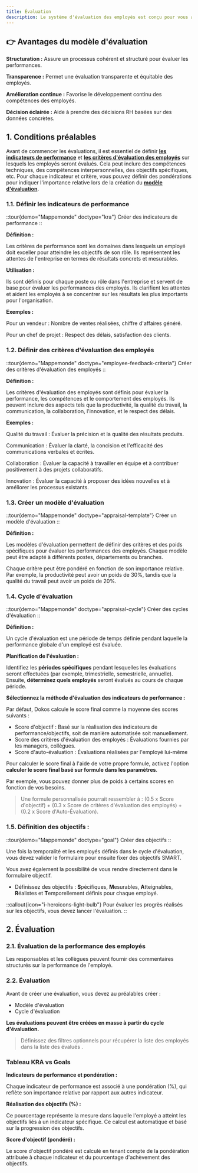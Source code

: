 ```yaml
---
title: Évaluation
description: Le système d'évaluation des employés est conçu pour vous aider à gérer et à améliorer les performances de vos employés de manière efficace et structurée.
---
```


## 👉 Avantages du modèle d'évaluation

**Structuration :** Assure un processus cohérent et structuré pour évaluer les performances.

**Transparence :** Permet une évaluation transparente et équitable des employés.

**Amélioration continue :** Favorise le développement continu des compétences des employés.

**Décision éclairée :** Aide à prendre des décisions RH basées sur des données concrètes.

## 1. Conditions préalables

Avant de commencer les évaluations, il est essentiel de définir [**les indicateurs de performance**](#cr%C3%A9er-des-indicateurs-de-performance) et [**les critères d'évaluation des employés**](cr%C3%A9er-des-crit%C3%A8res-d-%C3%A9valuation-des-employ%C3%A9s) sur lesquels les employés seront évalués. Cela peut inclure des compétences techniques, des compétences interpersonnelles, des objectifs spécifiques, etc. Pour chaque indicateur et critère, vous pouvez définir des pondérations pour indiquer l'importance relative lors de la création du [**modèle d'évaluation**](#cr%C3%A9er-un-mod%C3%A8le-d-%C3%A9valuation).

### 1.1. Définir les indicateurs de performance

::tour{demo="Mappemonde" doctype="kra"}
Créer des indicateurs de performance
::

**Définition :**

Les critères de performance sont les domaines dans lesquels un employé doit exceller pour atteindre les objectifs de son rôle. Ils représentent les attentes de l'entreprise en termes de résultats concrets et mesurables.

**Utilisation :**

Ils sont définis pour chaque poste ou rôle dans l'entreprise et servent de base pour évaluer les performances des employés.
Ils clarifient les attentes et aident les employés à se concentrer sur les résultats les plus importants pour l'organisation.

**Exemples :**

Pour un vendeur : Nombre de ventes réalisées, chiffre d'affaires généré.

Pour un chef de projet : Respect des délais, satisfaction des clients.

### 1.2. Définir des critères d'évaluation des employés

::tour{demo="Mappemonde" doctype="employee-feedback-criteria"}
Créer des critères d'évaluation des employés
::

**Définition :**

Les critères d'évaluation des employés sont définis pour évaluer la performance, les compétences et le comportement des employés. Ils peuvent inclure des aspects tels que la productivité, la qualité du travail, la communication, la collaboration, l'innovation, et le respect des délais.

**Exemples :**

Qualité du travail : Évaluer la précision et la qualité des résultats produits.

Communication : Évaluer la clarté, la concision et l'efficacité des communications verbales et écrites.

Collaboration : Évaluer la capacité à travailler en équipe et à contribuer positivement à des projets collaboratifs.

Innovation : Évaluer la capacité à proposer des idées nouvelles et à améliorer les processus existants.

### 1.3. Créer un modèle d'évaluation

::tour{demo="Mappemonde" doctype="appraisal-template"}
Créer un modèle d'évaluation
::

**Définition :**

Les modèles d'évaluation permettent de définir des critères et des poids spécifiques pour évaluer les performances des employés. Chaque modèle peut être adapté à différents postes, départements ou branches.

Chaque critère peut être pondéré en fonction de son importance relative. Par exemple, la productivité peut avoir un poids de 30%, tandis que la qualité du travail peut avoir un poids de 20%.

### 1.4. Cycle d'évaluation

::tour{demo="Mappemonde" doctype="appraisal-cycle"}
Créer des cycles d'évaluation
::

**Définition :**

Un cycle d'évaluation est une période de temps définie pendant laquelle la performance globale d'un employé est évaluée.

**Planification de l'évaluation :**

Identifiez les **périodes spécifiques** pendant lesquelles les évaluations seront effectuées (par exemple, trimestrielle, semestrielle, annuelle). Ensuite, **déterminez quels employés** seront évalués au cours de chaque période.

**Sélectionnez la méthode d'évaluation des indicateurs de performance :**

Par défaut, Dokos calcule le score final comme la moyenne des scores suivants :

- Score d'objectif : Basé sur la réalisation des indicateurs de performance/objectifs, soit de manière automatisée soit manuellement.
- Score des critères d'évaluation des employés : Évaluations fournies par les managers, collègues.
- Score d'auto-évaluation : Évaluations réalisées par l'employé lui-même

Pour calculer le score final à l'aide de votre propre formule, activez l'option **calculer le score final basé sur formule dans les paramètres**.

Par exemple, vous pouvez donner plus de poids à certains scores en fonction de vos besoins.

> Une formule personnalisée pourrait ressembler à : (0.5 x Score d'objectif) + (0.3 x Score de critères d'évaluation des employés) + (0.2 x Score d'Auto-Évaluation).

### 1.5. Définition des objectifs :

::tour{demo="Mappemonde" doctype="goal"}
Créer des objectifs
::

Une fois la temporalité et les employés définis dans le cycle d'évaluation, vous devez valider le formulaire pour ensuite fixer des objectifs SMART.

Vous avez également la possibilité de vous rendre directement dans le formulaire objectif.

- Définissez des objectifs : **S**pécifiques, **M**esurables, **A**tteignables, **R**éalistes et **T**emporellement définis pour chaque employé.

::callout{icon="i-heroicons-light-bulb"}
Pour évaluer les progrès réalisés sur les objectifs, vous devez lancer l'évaluation.
::


## 2. Évaluation

### 2.1. Évaluation de la performance des employés

Les responsables et les collègues peuvent fournir des commentaires structurés sur la performance de l'employé.

### 2.2. Évaluation

Avant de créer une évaluation, vous devez au préalables créer :

- Modèle d'évaluation
- Cycle d'évaluation

**Les évaluations peuvent être créées en masse à partir du cycle d'évaluation.**

> Définissez des filtres optionnels pour récupérer la liste des employés dans la liste des évalués .

### Tableau KRA vs Goals

**Indicateurs de performance et pondération :**

Chaque indicateur de performance est associé à une pondération (%), qui reflète son importance relative par rapport aux autres indicateur.

**Réalisation des objectifs (%) :**

Ce pourcentage représente la mesure dans laquelle l'employé a atteint les objectifs liés à un indicateur spécifique. Ce calcul est automatique et basé sur la progression des objectifs.

**Score d'objectif (pondéré) :**

Le score d'objectif pondéré est calculé en tenant compte de la pondération attribuée à chaque indicateur et du pourcentage d'achèvement des objectifs.
